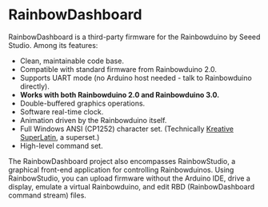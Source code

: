 RainbowDashboard
================

RainbowDashboard is a third-party firmware for the Rainbowduino by Seeed Studio. Among its features:

  * Clean, maintainable code base.
  * Compatible with standard firmware from Rainbowduino 2.0.
  * Supports UART mode (no Arduino host needed - talk to Rainbowduino directly).
  * **Works with both Rainbowduino 2.0 and Rainbowduino 3.0.**
  * Double-buffered graphics operations.
  * Software real-time clock.
  * Animation driven by the Rainbowduino itself.
  * Full Windows ANSI (CP1252) character set. (Technically [Kreative SuperLatin](http://www.kreativekorp.com/charset/encoding.php?name=Kreative+SuperLatin), a superset.)
  * High-level command set.

The RainbowDashboard project also encompasses RainbowStudio, a graphical front-end application for controlling Rainbowduinos. Using RainbowStudio, you can upload firmware without the Arduino IDE, drive a display, emulate a virtual Rainbowduino, and edit RBD (RainbowDashboard command stream) files.
